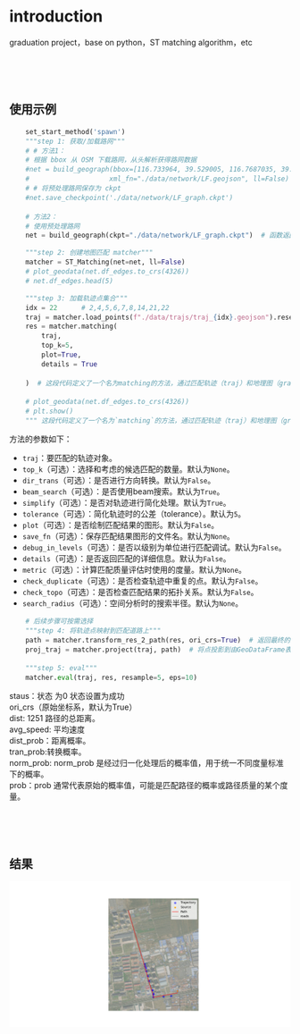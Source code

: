 # introduction
graduation project，base on python，ST matching algorithm，etc


<br><br><br>
## 使用示例
```python
    set_start_method('spawn')
    """step 1: 获取/加载路网"""
    # # 方法1：
    # 根据 bbox 从 OSM 下载路网，从头解析获得路网数据
    #net = build_geograph(bbox=[116.733964, 39.529005, 116.7687035, 39.5589197],
    #                    xml_fn="./data/network/LF.geojson", ll=False)
    # # 将预处理路网保存为 ckpt
    #net.save_checkpoint('./data/network/LF_graph.ckpt')

    # 方法2：
    # 使用预处理路网
    net = build_geograph(ckpt="./data/network/LF_graph.ckpt")  # 函数返回一个地理图（GeoDigraph）对象。
```
```python
    """step 2: 创建地图匹配 matcher"""
    matcher = ST_Matching(net=net, ll=False)
    # plot_geodata(net.df_edges.to_crs(4326))
    # net.df_edges.head(5)
```

```python
    """step 3: 加载轨迹点集合"""
    idx = 22      # 2,4,5,6,7,8,14,21,22
    traj = matcher.load_points(f"./data/trajs/traj_{idx}.geojson").reset_index(drop=True)
    res = matcher.matching(
        traj,
        top_k=5,
        plot=True,
        details = True

    )  # 这段代码定义了一个名为matching的方法，通过匹配轨迹（traj）和地理图（graph）来获取匹配结果。

    # plot_geodata(net.df_edges.to_crs(4326))
    # plt.show()
    """ 这段代码定义了一个名为`matching`的方法，通过匹配轨迹（traj）和地理图（graph）来获取匹配结果。
```

方法的参数如下：
- `traj`：要匹配的轨迹对象。
- `top_k`（可选）：选择和考虑的候选匹配的数量。默认为`None`。
- `dir_trans`（可选）：是否进行方向转换。默认为`False`。
- `beam_search`（可选）：是否使用beam搜索。默认为`True`。
- `simplify`（可选）：是否对轨迹进行简化处理。默认为`True`。
- `tolerance`（可选）：简化轨迹时的公差（tolerance）。默认为`5`。
- `plot`（可选）：是否绘制匹配结果的图形。默认为`False`。
- `save_fn`（可选）：保存匹配结果图形的文件名。默认为`None`。
- `debug_in_levels`（可选）：是否以级别为单位进行匹配调试。默认为`False`。
- `details`（可选）：是否返回匹配的详细信息。默认为`False`。
- `metric`（可选）：计算匹配质量评估时使用的度量。默认为`None`。
- `check_duplicate`（可选）：是否检查轨迹中重复的点。默认为`False`。
- `check_topo`（可选）：是否检查匹配结果的拓扑关系。默认为`False`。
- `search_radius`（可选）：空间分析时的搜索半径。默认为`None`。
    
```python
    # 后续步骤可按需选择
    """step 4: 将轨迹点映射到匹配道路上"""
    path = matcher.transform_res_2_path(res, ori_crs=True)  # 返回最终的路径对象
    proj_traj = matcher.project(traj, path)  # 将点投影到由GeoDataFrame表示的路径上

    """step 5: eval"""
    matcher.eval(traj, res, resample=5, eps=10)
```

staus：状态 为0 状态设置为成功  
ori_crs（原始坐标系，默认为True）  
dist: 1251 路径的总距离。  
avg_speed: 平均速度  
dist_prob：距离概率。  
tran_prob:转换概率。  
norm_prob: norm_prob 是经过归一化处理后的概率值，用于统一不同度量标准下的概率。  
prob：prob 通常代表原始的概率值，可能是匹配路径的概率或路径质量的某个度量。  






<br><br><br>
## 结果
![](main/docs/picture/Figure_1.png)
